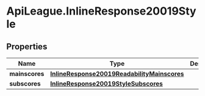 # ApiLeague.InlineResponse20019Style

## Properties

Name | Type | Description | Notes
------------ | ------------- | ------------- | -------------
**mainscores** | [**InlineResponse20019ReadabilityMainscores**](InlineResponse20019ReadabilityMainscores.md) |  | [optional] 
**subscores** | [**InlineResponse20019StyleSubscores**](InlineResponse20019StyleSubscores.md) |  | [optional] 


